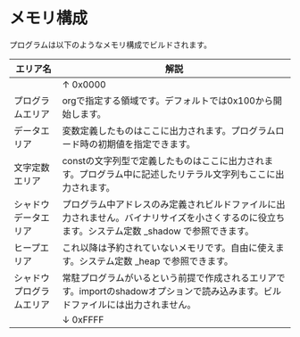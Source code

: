 # メモリ構成

プログラムは以下のようなメモリ構成でビルドされます。

|エリア名|解説|
|---|---|
| |↑ 0x0000|
|プログラムエリア|orgで指定する領域です。デフォルトでは0x100から開始します。|
|データエリア|変数定義したものはここに出力されます。プログラムロード時の初期値を指定できます。|
|文字定数エリア|constの文字列型で定義したものはここに出力されます。プログラム中に記述したリテラル文字列もここに出力されます。|
|シャドウデータエリア|プログラム中アドレスのみ定義されビルドファイルに出力されません。バイナリサイズを小さくするのに役立ちます。システム定数 _shadow で参照できます。|
|ヒープエリア|これ以降は予約されていないメモリです。自由に使えます。システム定数 _heap で参照できます。|
|シャドウプログラムエリア|常駐プログラムがいるという前提で作成されるエリアです。importのshadowオプションで読み込みます。ビルドファイルには出力されません。|
| |↓ 0xFFFF|

